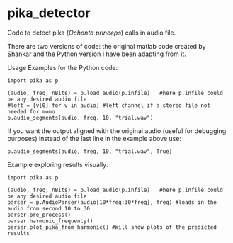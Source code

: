 # pika_detector 
Code to detect pika (*Ochonta princeps*) calls in audio file.

There are two versions of code: the original matlab code created by Shankar and the Python version I have been adapting from it.

Usage Examples for the Python code:
    
    import pika as p
    
    (audio, freq, nBits) = p.load_audio(p.infile)   #here p.infile could be any desired audio file
    #left = [v[0] for v in audio] #left channel if a stereo file not needed for mono
    p.audio_segments(audio, freq, 10, "trial.wav") 

If you want the output aligned with the original audio (useful for debugging purposes) instead of the 
last line in the example above use:

    p.audio_segments(audio, freq, 10, "trial.wav", True)


Example exploring results visually:

    import pika as p
    
    (audio, freq, nBits) = p.load_audio(p.infile)   #here p.infile could be any desired audio file
    parser = p.AudioParser(audio[10*freq:30*freq], freq) #loads in the audio from second 10 to 30
    parser.pre_process()
    parser.harmonic_frequency()
    parser.plot_pika_from_harmonic() #Will show plots of the predicted results
